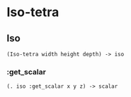 # Iso-tetra

## Iso

```code
(Iso-tetra width height depth) -> iso
```

### :get_scalar

```code
(. iso :get_scalar x y z) -> scalar
```

